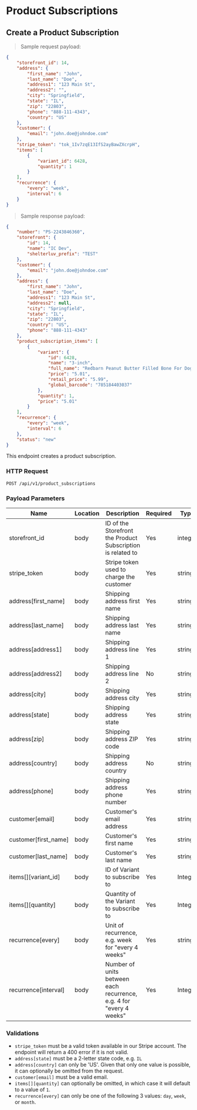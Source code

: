 # Product Subscriptions

## Create a Product Subscription

> Sample request payload:

```json
{
    "storefront_id": 14, 
    "address": {
        "first_name": "John",
        "last_name": "Doe",
        "address1": "123 Main St",
        "address2": "",
        "city": "Springfield",
        "state": "IL",
        "zip": "22803",
        "phone": "888-111-4343",
        "country": "US"
    },
    "customer": {
        "email": "john.doe@johndoe.com"
    },
    "stripe_token": "tok_1Iv7zqE13IfS2ayBawZXcrpH",
    "items": [
        {
            "variant_id": 6428,
            "quantity": 1
        }
    ],
    "recurrence": {
        "every": "week",
        "interval": 6
    }
}
```

> Sample response payload:

```json
{
    "number": "PS-2243846360",
    "storefront": {
        "id": 14,
        "name": "IC Dev",
        "shelterluv_prefix": "TEST"
    },
    "customer": {
        "email": "john.doe@johndoe.com"
    },
    "address": {
        "first_name": "John",
        "last_name": "Doe",
        "address1": "123 Main St",
        "address2": null,
        "city": "Springfield",
        "state": "IL",
        "zip": "22803",
        "country": "US",
        "phone": "888-111-4343"
    },
    "product_subscription_items": [
        {
            "variant": {
                "id": 6428,
                "name": "3-inch",
                "full_name": "Redbarn Peanut Butter Filled Bone For Dogs (3-inch)",
                "price": "5.01",
                "retail_price": "5.99",
                "global_barcode": "785184403037"
            },
            "quantity": 1,
            "price": "5.01"
        }
    ],
    "recurrence": {
        "every": "week",
        "interval": 6
    },
    "status": "new"
}
```

This endpoint creates a product subscription. 

### HTTP Request

`POST /api/v1/product_subscriptions`

### Payload Parameters

| Name | Location | Description | Required | Type |
| ---- | ---------- | ----------- | -------- | ---- |
| storefront_id | body | ID of the Storefront the Product Subscription is related to | Yes | integer |
| stripe_token | body | Stripe token used to charge the customer | Yes | string |
| address[first_name] | body | Shipping address first name | Yes | string |
| address[last_name] | body | Shipping address last name | Yes | string |
| address[address1] | body | Shipping address line 1 | Yes | string |
| address[address2] | body | Shipping address line 2 | No | string |
| address[city] | body | Shipping address city | Yes | string |
| address[state] | body | Shipping address state | Yes | string |
| address[zip] | body | Shipping address ZIP code | Yes | string |
| address[country] | body | Shipping address country | No | string |
| address[phone] | body | Shipping address phone number | Yes | string |
| customer[email] | body | Customer's email address | Yes | string |
| customer[first_name] | body | Customer's first name | Yes | string |
| customer[last_name] | body | Customer's last name | Yes | string |
| items\[\][variant_id] | body | ID of Variant to subscribe to | Yes | Integer |
| items\[\][quantity] | body | Quantity of the Variant to subscribe to | Yes | Integer |
| recurrence[every] | body | Unit of recurrence, e.g. week for "every 4 weeks" | Yes | string |
| recurrence[interval] | body | Number of units between each recurrence, e.g. 4 for "every 4 weeks" | Yes | Integer |

### Validations

- `stripe_token` must be a valid token available in our Stripe account. The endpoint will return a 400 error if it is not valid.
- `address[state]` must be a 2-letter state code, e.g. `IL`
- `address[country]` can only be 'US'. Given that only one value is possible, it can optionally be omitted from the request. 
- `customer[email]` must be a valid email. 
- `items[][quantity]` can optionally be omitted, in which case it will default to a value of `1`.
- `recurrence[every]` can only be one of the following 3 values: `day`, `week`, or `month`.
